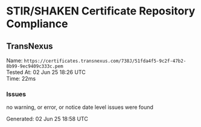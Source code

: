# STIR/SHAKEN Certificate Repository Compliance

## TransNexus

Name: `https://certificates.transnexus.com/738J/51fda4f5-9c2f-47b2-8b99-9ec9409c333c.pem`\
Tested At: 02 Jun 25 18:26 UTC\
Time: 22ms

### Issues

no warning, or error, or notice date level issues were found

Generated: 02 Jun 25 18:58 UTC